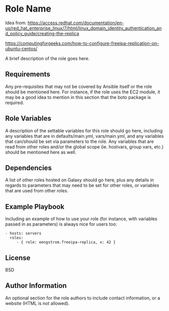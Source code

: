 Role Name
=========

Idea from:
https://access.redhat.com/documentation/en-us/red_hat_enterprise_linux/7/html/linux_domain_identity_authentication_and_policy_guide/creating-the-replica

https://computingforgeeks.com/how-to-configure-freeipa-replication-on-ubuntu-centos/



A brief description of the role goes here.

Requirements
------------

Any pre-requisites that may not be covered by Ansible itself or the role should
be mentioned here. For instance, if the role uses the EC2 module, it may be a
good idea to mention in this section that the boto package is required.

Role Variables
--------------

A description of the settable variables for this role should go here, including
any variables that are in defaults/main.yml, vars/main.yml, and any variables
that can/should be set via parameters to the role. Any variables that are read
from other roles and/or the global scope (ie. hostvars, group vars, etc.) should
be mentioned here as well.

Dependencies
------------

A list of other roles hosted on Galaxy should go here, plus any details in
regards to parameters that may need to be set for other roles, or variables that
are used from other roles.

Example Playbook
----------------

Including an example of how to use your role (for instance, with variables
passed in as parameters) is always nice for users too:

    - hosts: servers
      roles:
         - { role: eengstrom.freeipa-replica, x: 42 }

License
-------

BSD

Author Information
------------------

An optional section for the role authors to include contact information, or a
website (HTML is not allowed).
